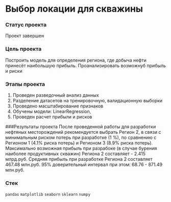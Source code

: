 # Выбор локации для скважины

### Статус проекта
Проект завершен

### Цель проекта
Построить модель для определения региона, где добыча нефти принесёт наибольшую прибыль. Проанализировать возможнуб прибыль и риски

### Этапы проекта
1. Проведен разведочный анализ данных
2. Разделение датасетов на тренировочную, валидационную выборки
2. Проведено масштабирование признаков
3. Обучены модели: LinearRegression,
4. Проведен расчет прибыли и рисков

###Результаты проекта
После проведенной работы для разработки нефтяных месторождений рекомендуется выбрать Регион 2, в связи с минимальным риском потерь при разработке (1 %), по сравнению с Регионом 1 (4.1% риска потерь) и Регионом 3 (8.9% риска потерь).
Максимально возможная прибыль при разрабоке (в случае бурения наиболее продуктивных скважин) Региона 2 составляет - 2.415 млрд.руб.
Средняя прибыль при разработке Региона 2 составляет 467.48 млн.руб. 95% доверительный интервал при этом: 68.76 - 871.49 млн.руб.

### Стек
`pandas` `matplotlib` `seaborn` `sklearn` `numpy`

